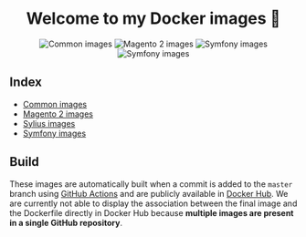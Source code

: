 <h1 align="center">Welcome to my Docker images 👋</h1>
<p align="center">
    <img src="https://github.com/ajardin/docker-images/workflows/Common%20images/badge.svg" alt="Common images">
    <img src="https://github.com/ajardin/docker-images/workflows/Magento%202%20images/badge.svg" alt="Magento 2 images"/>    
    <img src="https://github.com/ajardin/docker-images/workflows/Sylius%20images/badge.svg" alt="Symfony images"/>
    <img src="https://github.com/ajardin/docker-images/workflows/Symfony%20images/badge.svg" alt="Symfony images"/>
</p>

Index
-----
* [Common images][1]
* [Magento 2 images][2]
* [Sylius images][3]
* [Symfony images][4]

Build
-----
These images are automatically built when a commit is added to the `master` branch using
[GitHub Actions][5] and are publicly available in [Docker Hub][6]. We are currently not able to display the association
between the final image and the Dockerfile directly in Docker Hub because **multiple images are present in a single
GitHub repository**. 

<!-- Resources -->
[1]: /common
[2]: /magento2
[3]: /sylius
[4]: /symfony
[5]: /.github/workflows
[6]: https://hub.docker.com/u/ajardin
